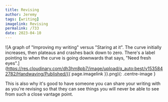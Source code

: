 ```yaml
---
title: Revising
author: Jeremy
tags: [writing]
imagelink: Revising
permalink: /733
date: 2023-04-10
---
```


![A graph of "Improving my writing" versus "Staring at it". The curve initially increases, then plateaus and crashes back down to zero. There's a label pointing to when the curve is going downwards that says, "Need fresh eyes".](https://res.cloudinary.com/dh3hm8pb7/image/upload/q_auto:best/v1535842782/Handwaving/Published/{{ page.imagelink }}.png){: .centre-image }

This is also why it's good to have someone you can share your writing with as you're revising so that they can see things you will never be able to see from such a close vantage point.
